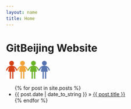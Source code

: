 ```yaml
---
layout: name
title: Home
---
```

  <h1>GitBeijing Website</h1>
<img class='inset right' src='/images/people.png' title='GitBeijing' alt='GitBeijing Logo' width='120px' />
  <ul class="posts">
    {% for post in site.posts %}
      <li><span>{{ post.date | date_to_string }}</span> &raquo; <a href="/GitBeijing{{ post.url }}">{{ post.title }}</a></li>
    {% endfor %}
  </ul>
